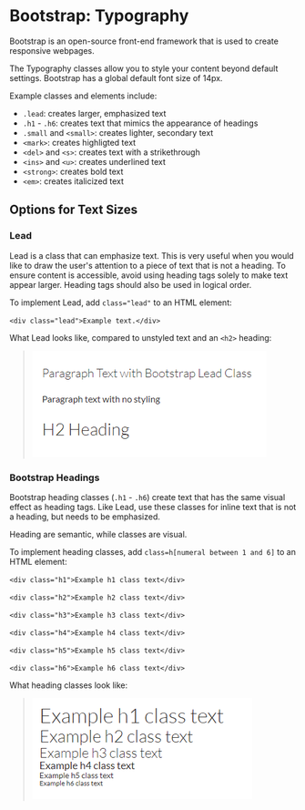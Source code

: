 # Bootstrap: Typography

Bootstrap is an open-source front-end framework that is used to create responsive webpages.

The Typography classes allow you to style your content beyond default settings. Bootstrap has a global default font size of 14px. 

Example classes and elements include:

* `.lead`: creates larger, emphasized text
* `.h1` - `.h6`: creates text that mimics the appearance of headings
* `.small` and `<small>`: creates lighter, secondary text
* `<mark>`: creates highligted text
* `<del>` and `<s>`: creates text with a strikethrough
* `<ins>` and `<u>`: creates underlined text
* `<strong>`: creates bold text
* `<em>`: creates italicized text

## Options for Text Sizes

### Lead

Lead is a class that can emphasize text. This is very useful when you would like to draw the user's attention to a piece of text that is not a heading. To ensure content is accessible, avoid using heading tags solely to make text appear larger. Heading tags should also be used in logical order.

To implement Lead, add `class="lead"` to an HTML element:

`<div class="lead">Example text.</div>`

What Lead looks like, compared to unstyled text and an `<h2>` heading:

> ![text with lead class compared with unstyled paragraph text and an h2 heading](images/lead.png)

### Bootstrap Headings

Bootstrap heading classes (`.h1` - `.h6`) create text that has the same visual effect as heading tags. Like Lead, use these classes for inline text that is not a heading, but needs to be emphasized. 

Heading are semantic, while classes are visual.

To implement heading classes, add `class=h[numeral between 1 and 6]` to an HTML element:

`<div class="h1">Example h1 class text</div>`

`<div class="h2">Example h2 class text</div>`

`<div class="h3">Example h3 class text</div>`
 
`<div class="h4">Example h4 class text</div>`

`<div class="h5">Example h5 class text</div>`

`<div class="h6">Example h6 class text</div>`

What heading classes look like:

> ![example text with h1-h6 bootstrap heading classes](images/heading-classes-example.png)

